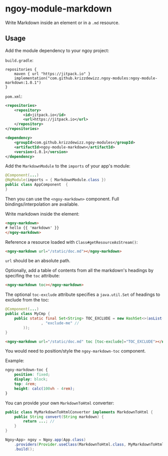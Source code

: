 # ngoy-module-markdown

Write Markdown inside an element or in a `.md` resource.

## Usage
Add the module dependency to your ngoy project:

`build.gradle`:
```
repositories {
	maven { url "https://jitpack.io" }
	implementation("com.github.krizzdewizz.ngoy-modules:ngoy-module-markdown:1.0.1")
}
```

`pom.xml`:
```xml
<repositories>
	<repository>
	    <id>jitpack.io</id>
	    <url>https://jitpack.io</url>
	</repository>
</repositories>

<dependency>
    <groupId>com.github.krizzdewizz.ngoy-modules</groupId>
    <artifactId>ngoy-module-markdown</artifactId>
    <version>1.0.1</version>
</dependency>
```

Add the `MarkdownModule` to the `imports` of your app's module:

```java
@Component(...)
@NgModule(imports = { MarkdownModule.class })
public class AppComponent  {
}
```

Then you can use the `<ngoy-markdown>` component. Full bindings/interpolation are available.

Write markdown inside the element:

```html
<ngoy-markdown>
# hello {{ 'markdown' }}
</ngoy-markdown>
```

Reference a resource loaded with `Class#getResourceAsStream()`:

```html
<ngoy-markdown url="/static/doc.md"></ngoy-markdown>
```

`url` should be an absolute path.

Optionally, add a table of contents from all the markdown's headings by specifing the `toc` attribute:

```html
<ngoy-markdown toc></ngoy-markdown>
```

The optional `toc-exclude` attribute specifies a `java.util.Set` of headings to exclude from the toc:

```java
@Component(...)
public class MyCmp {
    public static final Set<String> TOC_EXCLUDE = new HashSet<>(asList( //
                , "exclude-me" //
        ));
}
```

```html
<ngoy-markdown url="/static/doc.md" toc [toc-exclude]="TOC_EXCLUDE"></ngoy-markdown>
```

You would need to position/style the `ngoy-markdown-toc` component.

Example:

```css
ngoy-markdown-toc {
    position: fixed;
    display: block;
    top: 4rem;
    height: calc(100vh - 4rem);
}
```

You can provide your own `MarkdownToHtml` converter:

```java
public class MyMarkdownToHtmlConverter implements MarkdownToHtml {
    public String convert(String markdown) {
        return ...; //
    }
}

Ngoy<App> ngoy = Ngoy.app(App.class)
    .providers(Provider.useClass(MarkdownToHtml.class, MyMarkdownToHtmlConverter.class))
    .build();
```